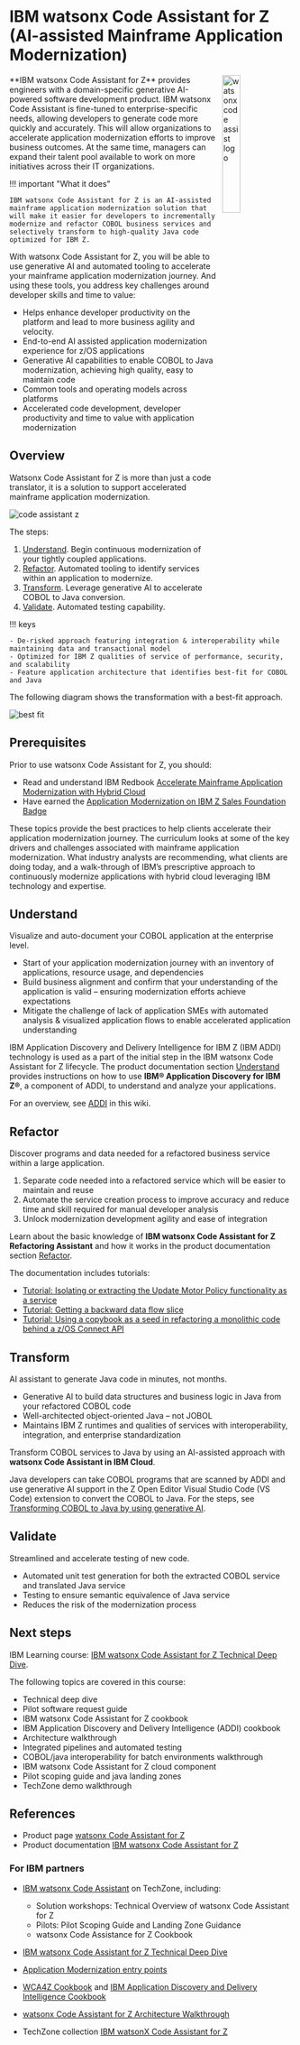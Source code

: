 # IBM watsonx Code Assistant for Z (AI-assisted Mainframe Application Modernization)

<img style="float: right; width: 25%; padding: 0px 0px 1% 1% "  alt="watsonx code assist logo" src="../media/watsonxCodeAssistantforZ.png" />
**IBM watsonx Code Assistant for Z** provides engineers with a domain-specific generative AI-powered software development product. IBM watsonx Code Assistant is fine-tuned to enterprise-specific needs, allowing developers to generate code more quickly and accurately. This will allow organizations to accelerate application modernization efforts to improve business outcomes. At the same time, managers can expand their talent pool available to work on more initiatives across their IT organizations.

!!! important "What it does"

    IBM watsonx Code Assistant for Z is an AI-assisted mainframe application modernization solution that will make it easier for developers to incrementally modernize and refactor COBOL business services and selectively transform to high-quality Java code optimized for IBM Z. 

With watsonx Code Assistant for Z, you will be able to use generative AI and automated tooling to accelerate your mainframe application modernization journey. And using these tools, you address key challenges around developer skills and time to value:

- Helps enhance developer productivity on the platform and lead to more business agility and velocity.
- End-to-end AI assisted application modernization experience for z/OS applications
- Generative AI capabilities to enable COBOL to Java modernization, achieving high quality, easy to maintain code
- Common tools and operating models across platforms
- Accelerated code development, developer productivity and time to value with application modernization

## Overview

Watsonx Code Assistant for Z is more than just a code translator, it is a solution to support accelerated mainframe application modernization.

![code assistant z](./media/codeassistantforz.png)

The steps:

1. [Understand](#understand). Begin continuous modernization of your tightly coupled applications.
2. [Refactor](#refactor). Automated tooling to identify services within an application to modernize.
3. [Transform](#transform). Leverage generative AI to accelerate COBOL to Java conversion.
4. [Validate](#validate). Automated testing capability.

!!! keys

    - De-risked approach featuring integration & interoperability while maintaining data and transactional model
    - Optimized for IBM Z qualities of service of performance, security, and scalability
    - Feature application architecture that identifies best-fit for COBOL and Java

The following diagram shows the transformation with a best-fit approach.

![best fit](./media/best-fit.png)

## Prerequisites

Prior to use watsonx Code Assistant for Z, you should:

- Read and understand IBM Redbook [Accelerate Mainframe Application Modernization with Hybrid Cloud](https://www.redbooks.ibm.com/redpapers/pdfs/redp5705.pdf)
- Have earned the [Application Modernization on IBM Z Sales Foundation Badge](https://yourlearning.ibm.com/activity/PLAN-5F912B2BB02B)

These topics provide the best practices to help clients accelerate their application modernization journey.  The curriculum looks at some of the key drivers and challenges associated with mainframe application modernization. What industry analysts are recommending, what clients are doing today, and a walk-through of IBM’s prescriptive approach to continuously modernize applications with hybrid cloud leveraging IBM technology and expertise.

## Understand

Visualize and auto-document your COBOL application at the enterprise level.

- Start of your application modernization journey with an inventory of applications, resource usage, and dependencies
- Build business alignment and confirm that your understanding of the application is valid – ensuring modernization efforts achieve expectations
- Mitigate the challenge of lack of application SMEs with automated analysis & visualized application flows to enable accelerated application understanding

IBM Application Discovery and Delivery Intelligence for IBM Z (IBM ADDI) technology is used as a part of the initial step in the IBM watsonx Code Assistant for Z lifecycle. The product documentation section [Understand](https://www.ibm.com/docs/en/watsonx-code-assistant-4z/1.0?topic=understand) provides instructions on how to use **IBM® Application Discovery for IBM Z®**, a component of ADDI, to understand and analyze your applications. 

For an overview, see [ADDI](./addi.md) in this wiki.

## Refactor

Discover programs and data needed for a refactored business service within a large application.

1. Separate code needed into a refactored service which will be easier to maintain and reuse
2. Automate the service creation process to improve accuracy and reduce time and skill required for manual developer analysis
3. Unlock modernization development agility and ease of integration

Learn about the basic knowledge of **IBM watsonx Code Assistant for Z Refactoring Assistant** and how it works in the product documentation section [Refactor](https://www.ibm.com/docs/en/watsonx-code-assistant-4z/1.0?topic=refactor).

The documentation includes tutorials:

- [Tutorial: Isolating or extracting the Update Motor Policy functionality as a service](https://www.ibm.com/docs/en/watsonx-code-assistant-4z/1.0?topic=tutorials-tutorial-isolating-extracting-update-motor-policy-functionality-as-service)
- [Tutorial: Getting a backward data flow slice](https://www.ibm.com/docs/en/watsonx-code-assistant-4z/1.0?topic=tutorials-tutorial-getting-backward-data-flow-slice)
- [Tutorial: Using a copybook as a seed in refactoring a monolithic code behind a z/OS Connect API](https://www.ibm.com/docs/en/watsonx-code-assistant-4z/1.0?topic=tutorials-tutorial-using-copybook-as-seed-in-refactoring-monolithic-code-behind-zos-connect-api)

## Transform

AI assistant to generate Java code in minutes, not months.

- Generative AI to build data structures and business logic in Java from your refactored COBOL code
- Well-architected object-oriented Java – not JOBOL
- Maintains IBM Z runtimes and qualities of services with interoperability, integration, and enterprise standardization

Transform COBOL services to Java by using an AI-assisted approach with **watsonx Code Assistant in IBM Cloud**. 

Java developers can take COBOL programs that are scanned by ADDI and use generative AI support in the Z Open Editor Visual Studio Code (VS Code) extension to convert the COBOL to Java. For the steps, see [Transforming COBOL to Java by using generative AI](https://www.ibm.com/docs/en/watsonx-code-assistant-4z/1.0?topic=transform-transforming-cobol-java-by-using-generative-ai).

## Validate

Streamlined and accelerate testing of new code.

- Automated unit test generation for both the extracted COBOL service and translated Java service
- Testing to ensure semantic equivalence of Java service
- Reduces the risk of the modernization process

## Next steps

IBM Learning course: [IBM watsonx Code Assistant for Z Technical Deep Dive](https://yourlearning.ibm.com/activity/PLAN-7AEEB533C014).

The following topics are covered in this course:

- Technical deep dive
- Pilot software request guide
- IBM watsonx Code Assistant for Z cookbook
- IBM Application Discovery and Delivery Intelligence (ADDI) cookbook
- Architecture walkthrough
- Integrated pipelines and automated testing
- COBOL/java interoperability for batch environments walkthrough
- IBM watsonx Code Assistant for Z cloud component
- Pilot scoping guide and java landing zones
- TechZone demo walkthrough

## References

- Product page [watsonx Code Assistant for Z](https://www.ibm.com/products/watsonx-code-assistant-z)
- Product documentation [IBM watsonx Code Assistant for Z](https://www.ibm.com/docs/en/watsonx-code-assistant-4z/1.0)

### For IBM partners

- [IBM watsonx Code Assistant](https://techzone.ibm.com/collection/6537cf277220880017d7ac0d) on TechZone, including:

    - Solution workshops: Technical Overview of watsonx Code Assistant for Z
    - Pilots: Pilot Scoping Guide and Landing Zone Guidance
    - watsonx Code Assistance for Z Cookbook

- [IBM watsonx Code Assistant for Z Technical Deep Dive](https://yourlearning.ibm.com/activity/PLAN-7AEEB533C014)
- [Application Modernization entry points](https://ibm.seismic.com/Link/Content/DCqPfg2PDGPhQGCC37gFbFC9bMPd)
- [WCA4Z Cookbook](https://ibm.seismic.com/Link/Content/DCCBqG4bgPWFdGCXH8Jqcj7hp9QP) and [IBM Application Discovery and Delivery Intelligence Cookbook](https://ibm.seismic.com/Link/Content/DCT7WMMVTMhWc82X7pWc6PRdmG88)
- [watsonx Code Assistant for Z Architecture Walkthrough](https://ibm.seismic.com/Link/Content/DCHR3WRXJCGH4GmQ7DTP3TgDQM88)
- TechZone collection [IBM watsonX Code Assistant for Z](https://techzone.ibm.com/collection/watsonx-code-assistant-for-z)
